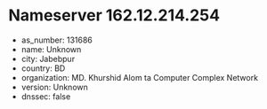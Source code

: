 # Nameserver 162.12.214.254

* as_number: 131686
* name: Unknown
* city: Jabebpur
* country: BD
* organization: MD. Khurshid Alom ta Computer Complex Network
* version: Unknown
* dnssec: false
